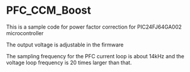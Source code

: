 # PFC_CCM_Boost
This is a sample code for power factor correction for PIC24FJ64GA002 microcontroller

The output voltage is adjustable in the firmware

The sampling frequency for the PFC current loop is about 14kHz and the voltage loop frequency is 20 times larger than that.
